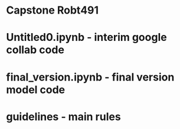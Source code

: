 # Capstone Robt491
# Untitled0.ipynb - interim google collab code
# final_version.ipynb - final version model code
# guidelines - main rules
